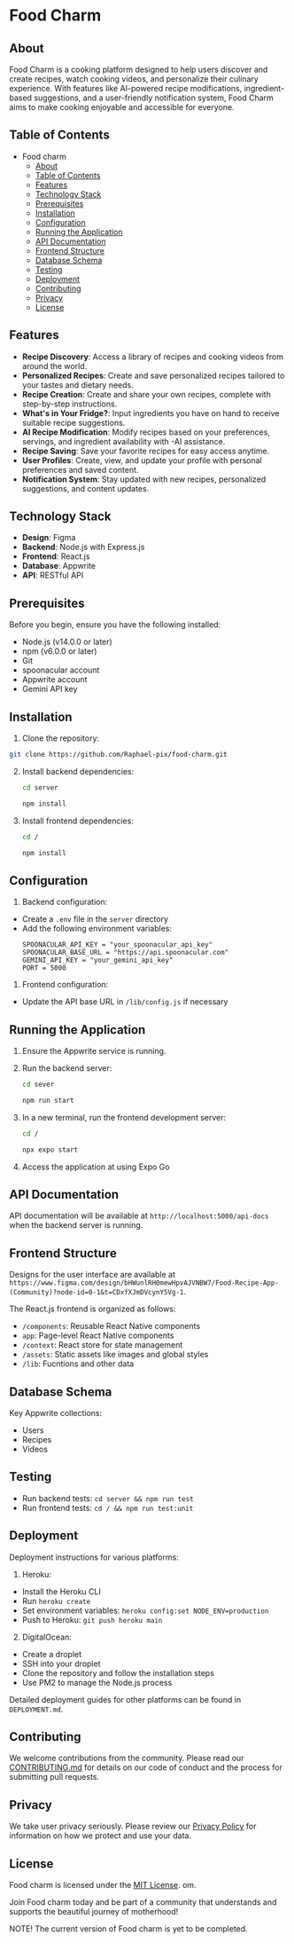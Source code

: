 # Food Charm

## About

Food Charm is a cooking platform designed to help users discover and create recipes, watch cooking videos, and personalize their culinary experience. With features like AI-powered recipe modifications, ingredient-based suggestions, and a user-friendly notification system, Food Charm aims to make cooking enjoyable and accessible for everyone.

## Table of Contents

- Food charm
  - [About](#about)
  - [Table of Contents](#table-of-contents)
  - [Features](#features)
  - [Technology Stack](#technology-stack)
  - [Prerequisites](#prerequisites)
  - [Installation](#installation)
  - [Configuration](#configuration)
  - [Running the Application](#running-the-application)
  - [API Documentation](#api-documentation)
  - [Frontend Structure](#frontend-structure)
  - [Database Schema](#database-schema)
  - [Testing](#testing)
  - [Deployment](#deployment)
  - [Contributing](#contributing)
  - [Privacy](#privacy)
  - [License](#license)

## Features

- **Recipe Discovery**: Access a library of recipes and cooking videos from around the world.
- **Personalized Recipes**: Create and save personalized recipes tailored to your tastes and dietary needs.
- **Recipe Creation**: Create and share your own recipes, complete with step-by-step instructions.
- **What's in Your Fridge?**: Input ingredients you have on hand to receive suitable recipe suggestions.
- **AI Recipe Modification**: Modify recipes based on your preferences, servings, and ingredient availability with -AI assistance.
- **Recipe Saving**: Save your favorite recipes for easy access anytime.
- **User Profiles**: Create, view, and update your profile with personal preferences and saved content.
- **Notification System**: Stay updated with new recipes, personalized suggestions, and content updates.

## Technology Stack

- **Design**: Figma
- **Backend**: Node.js with Express.js
- **Frontend**: React.js
- **Database**: Appwrite
- **API**: RESTful API

## Prerequisites

Before you begin, ensure you have the following installed:

- Node.js (v14.0.0 or later)
- npm (v6.0.0 or later)
- Git
- spoonacular account
- Appwrite account
- Gemini API key

## Installation

1. Clone the repository:

```bash
git clone https://github.com/Raphael-pix/food-charm.git
```

2. Install backend dependencies:

   ```bash
   cd server

   npm install
   ```

3. Install frontend dependencies:
    ```bash
    cd /

   npm install
   ```

## Configuration

1. Backend configuration:

- Create a `.env` file in the `server` directory
- Add the following environment variables:
  ```
  SPOONACULAR_API_KEY = "your_spoonacular_api_key"
  SPOONACULAR_BASE_URL = "https://api.spoonacular.com"
  GEMINI_API_KEY = "your_gemini_api_key"
  PORT = 5000
  ```

1. Frontend configuration:

- Update the API base URL in `/lib/config.js` if necessary

## Running the Application

1. Ensure the Appwrite service is running.

2. Run the backend server:

   ```bash
   cd sever

   npm run start
   ```

3. In a new terminal, run the frontend development server:

   ```bash
   cd /

   npx expo start
   ```

4. Access the application at using Expo Go

## API Documentation

API documentation will be available at `http://localhost:5000/api-docs` when the backend server is running.

## Frontend Structure

Designs for the user interface are available at `https://www.figma.com/design/bHWunlRH0mewHpvAJVNBW7/Food-Recipe-App-(Community)?node-id=0-1&t=CDxfXJmDVcynY5Vg-1`.

The React.js frontend is organized as follows:

- `/components`: Reusable React Native components
- `app`: Page-level React Native components
- `/context`: React store for state management
- `/assets`: Static assets like images and global styles
- `/lib`: Fucntions and other data

## Database Schema

Key Appwrite collections:

- Users
- Recipes
- Videos


## Testing

- Run backend tests: `cd server && npm run test`
- Run frontend tests: `cd / && npm run test:unit`

## Deployment

Deployment instructions for various platforms:

1. Heroku:

- Install the Heroku CLI
- Run `heroku create`
- Set environment variables: `heroku config:set NODE_ENV=production`
- Push to Heroku: `git push heroku main`

2. DigitalOcean:

- Create a droplet
- SSH into your droplet
- Clone the repository and follow the installation steps
- Use PM2 to manage the Node.js process

Detailed deployment guides for other platforms can be found in `DEPLOYMENT.md`.

## Contributing

We welcome contributions from the community. Please read our [CONTRIBUTING.md](CONTRIBUTING.md) for details on our code of conduct and the process for submitting pull requests.

## Privacy

We take user privacy seriously. Please review our [Privacy Policy](PRIVACY.md) for information on how we protect and use your data.

## License

Food charm is licensed under the [MIT License](LICENSE.md).
om.

Join Food charm today and be part of a community that understands and supports the beautiful journey of motherhood!

NOTE!
The current version of Food charm is yet to be completed.